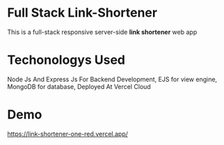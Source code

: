 # Full Stack Link-Shortener
This is a full-stack responsive server-side **link shortener** web app 

# Techonologys Used
Node Js And Express Js For Backend Development,
EJS for view engine,
MongoDB for database,
Deployed At Vercel Cloud 

# Demo
https://link-shortener-one-red.vercel.app/
